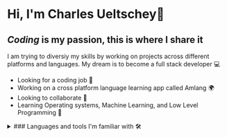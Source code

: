 # Hi, I'm Charles Ueltschey👋

## *Coding* is my passion, this is where I share it

I am trying to diversiy my skills by working on projects across different platforms and languages.
My dream is to become a full stack developer 💻

* Looking for a coding job 🔭
* Working on a cross platform language learning app called Amlang 🌍
* Looking to collaborate 🤝
* Learning Operating systems, Machine Learning, and Low Level Programming 🌱

<details>
 <summary> ### Languages and tools I'm familiar with 🛠️</summary>
 <img src="https://github.com/cueltschey/cueltschey/assets/68715119/210578cc-8185-4e98-959f-b76ee47a34c9" width="50" height="50">
 <img src="https://github.com/cueltschey/cueltschey/assets/68715119/1ea54679-a22f-4562-86c0-088b0e5ffc0c width="50" height="50">
 <img src="https://github.com/cueltschey/cueltschey/assets/68715119/dab66d02-6c07-494c-9e92-c94dde2ed5c1" width="50" height="50">
 <img src="https://github.com/cueltschey/cueltschey/assets/68715119/a296e028-8f86-4f2d-8494-e94329610732" width="50" height="50">
 <img src="https://github.com/cueltschey/cueltschey/assets/68715119/b8a67e30-8463-4a1e-b09e-22e5b246a955" width="50" height="50">
 <img src="https://github.com/cueltschey/cueltschey/assets/68715119/aef6b352-244e-4832-9e62-6cc327a89db9" width="50" height="50">
 <img src="https://github.com/cueltschey/cueltschey/assets/68715119/57a4be9b-1853-48fb-ac04-7b46367243ac" width="50" height="50">
 <img src="https://github.com/cueltschey/cueltschey/assets/68715119/31d558e2-eb25-41f7-bcb3-a7021fa8d598" width="50" height="50">
 <img src="https://github.com/cueltschey/cueltschey/assets/68715119/8cdc82de-8dbb-428c-a232-ec7fe593c22a" width="50" height="50">
 <img src="https://github.com/cueltschey/cueltschey/assets/68715119/9fca348c-cc3d-4571-b286-840be611b4ff" width="50" height="50">
 <img src="https://github.com/cueltschey/cueltschey/assets/68715119/9784ce14-8172-4c17-819e-5640a16f2a0a" width="50" height="50">
 <img src="https://github.com/cueltschey/cueltschey/assets/68715119/576ae365-007a-4386-a9dc-193c77235348" width="50" height="50">
 <img src="https://github.com/cueltschey/cueltschey/assets/68715119/5bb9e187-5420-439b-b1f2-4c3a97573678" width="50" height="50">
 <img src="https://github.com/cueltschey/cueltschey/assets/68715119/119c3ba5-1e6b-4896-b37e-519c0b061fb2" width="50" height="50">
 [![Image 1](https://github.com/cueltschey/cueltschey/assets/68715119/210578cc-8185-4e98-959f-b76ee47a34c9)]([language_url1](https://cplusplus.com/doc/))
[![Image 2](https://github.com/cueltschey/cueltschey/assets/68715119/1ea54679-a22f-4562-86c0-088b0e5ffc0c)](language_url2)
[![Image 3](https://github.com/cueltschey/cueltschey/assets/68715119/dab66d02-6c07-494c-9e92-c94dde2ed5c1)](language_url3)
[![Image 4](https://github.com/cueltschey/cueltschey/assets/68715119/a296e028-8f86-4f2d-8494-e94329610732)](language_url4)
[![Image 5](https://github.com/cueltschey/cueltschey/assets/68715119/b8a67e30-8463-4a1e-b09e-22e5b246a955)](language_url5)
[![Image 6](https://github.com/cueltschey/cueltschey/assets/68715119/aef6b352-244e-4832-9e62-6cc327a89db9)](language_url6)
[![Image 7](https://github.com/cueltschey/cueltschey/assets/68715119/57a4be9b-1853-48fb-ac04-7b46367243ac)](language_url7)
[![Image 8](https://github.com/cueltschey/cueltschey/assets/68715119/31d558e2-eb25-41f7-bcb3-a7021fa8d598)](language_url8)
[![Image 9](https://github.com/cueltschey/cueltschey/assets/68715119/8cdc82de-8dbb-428c-a232-ec7fe593c22a)](language_url9)
[![Image 10](https://github.com/cueltschey/cueltschey/assets/68715119/9fca348c-cc3d-4571-b286-840be611b4ff)](language_url10)
[![Image 11](https://github.com/cueltschey/cueltschey/assets/68715119/9784ce14-8172-4c17-819e-5640a16f2a0a)](language_url11)
[![Image 12](https://github.com/cueltschey/cueltschey/assets/68715119/576ae365-007a-4386-a9dc-193c77235348)](language_url12)
[![Image 13](https://github.com/cueltschey/cueltschey/assets/68715119/5bb9e187-5420-439b-b1f2-4c3a97573678)](language_url13)
[![Image 14](https://github.com/cueltschey/cueltschey/assets/68715119/119c3ba5-1e6b-4896-b37e-519c0b061fb2)](language_url14)

</details>

